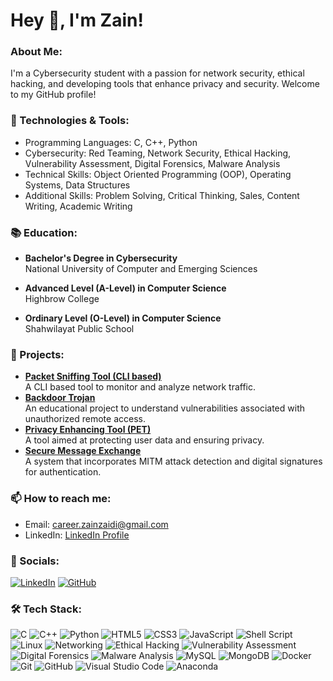 # Hey 👋, I'm Zain!

### About Me:

I'm a Cybersecurity student with a passion for network security, ethical hacking, and developing tools that enhance privacy and security. Welcome to my GitHub profile!

### 🔧 Technologies & Tools:

- Programming Languages: C, C++, Python
- Cybersecurity: Red Teaming, Network Security, Ethical Hacking, Vulnerability Assessment, Digital Forensics, Malware Analysis
- Technical Skills: Object Oriented Programming (OOP), Operating Systems, Data Structures
- Additional Skills: Problem Solving, Critical Thinking, Sales, Content Writing, Academic Writing

### 📚 Education:

- **Bachelor's Degree in Cybersecurity**  
  National University of Computer and Emerging Sciences  

- **Advanced Level (A-Level) in Computer Science**  
  Highbrow College  

- **Ordinary Level (O-Level) in Computer Science**  
  Shahwilayat Public School  

### 🌟 Projects:

- **[Packet Sniffing Tool (CLI based)](https://github.com/sparrowjumpy/packet-sniffing-tool)**  
  A CLI based tool to monitor and analyze network traffic.
- **[Backdoor Trojan](https://github.com/sparrowjumpy/backdoor-trojan)**  
  An educational project to understand vulnerabilities associated with unauthorized remote access.
- **[Privacy Enhancing Tool (PET)](https://github.com/sparrowjumpy/privacy-enhancing-tool)**  
  A tool aimed at protecting user data and ensuring privacy.
- **[Secure Message Exchange](https://github.com/sparrowjumpy/secure-message-exchange)**  
  A system that incorporates MITM attack detection and digital signatures for authentication.

### 📫 How to reach me:

- Email: [career.zainzaidi@gmail.com](mailto:career.zainzaidi@gmail.com)
- LinkedIn: [LinkedIn Profile](https://www.linkedin.com/in/syed-zain-ul-abideen-zaidi-8249601b5)

### 🔗 Socials:

[![LinkedIn](https://img.shields.io/badge/-LinkedIn-blue?style=flat&logo=Linkedin&logoColor=white)](https://www.linkedin.com/in/syed-zain-ul-abideen-zaidi-8249601b5)
[![GitHub](https://img.shields.io/badge/-GitHub-black?style=flat&logo=github&logoColor=white)](https://github.com/sparrowjumpy)

### 🛠️ Tech Stack:


![C](https://img.shields.io/badge/-C-00599C?style=flat&logo=c)
![C++](https://img.shields.io/badge/-C++-00599C?style=flat&logo=cplusplus)
![Python](https://img.shields.io/badge/-Python-3776AB?style=flat&logo=python)
![HTML5](https://img.shields.io/badge/-HTML5-E34F26?style=flat&logo=html5&logoColor=white)
![CSS3](https://img.shields.io/badge/-CSS3-1572B6?style=flat&logo=css3)
![JavaScript](https://img.shields.io/badge/-JavaScript-F7DF1E?style=flat&logo=javascript&logoColor=black)
![Shell Script](https://img.shields.io/badge/-Shell_Script-4EAA25?style=flat&logo=gnu-bash&logoColor=white)
![Linux](https://img.shields.io/badge/-Linux-FCC624?style=flat&logo=linux&logoColor=black)
![Networking](https://img.shields.io/badge/-Networking-00758F?style=flat&logo=cisco&logoColor=white)
![Ethical Hacking](https://img.shields.io/badge/-Ethical_Hacking-9D4F00?style=flat&logo=hack-the-box&logoColor=white)
![Vulnerability Assessment](https://img.shields.io/badge/-Vulnerability_Assessment-9D4F00?style=flat&logo=nmap&logoColor=white)
![Digital Forensics](https://img.shields.io/badge/-Digital_Forensics-006400?style=flat&logo=siem&logoColor=white)
![Malware Analysis](https://img.shields.io/badge/-Malware_Analysis-8B0000?style=flat&logo=virus&logoColor=white)
![MySQL](https://img.shields.io/badge/-MySQL-4479A1?style=flat&logo=mysql&logoColor=white)
![MongoDB](https://img.shields.io/badge/-MongoDB-47A248?style=flat&logo=mongodb&logoColor=white)
![Docker](https://img.shields.io/badge/-Docker-2496ED?style=flat&logo=docker&logoColor=white)
![Git](https://img.shields.io/badge/-Git-F05032?style=flat&logo=git&logoColor=white)
![GitHub](https://img.shields.io/badge/-GitHub-181717?style=flat&logo=github&logoColor=white)
![Visual Studio Code](https://img.shields.io/badge/-VSCode-007ACC?style=flat&logo=visual-studio-code&logoColor=white)
![Anaconda](https://img.shields.io/badge/-Anaconda-44A833?style=flat&logo=anaconda&logoColor=white)

